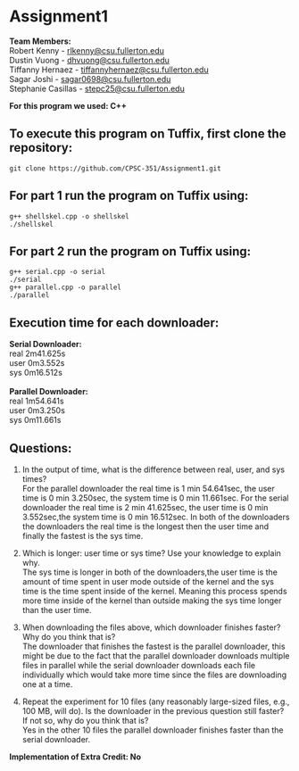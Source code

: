 # Assignment1
<b>Team Members:</b><br>
 Robert Kenny - rlkenny@csu.fullerton.edu<br>
 Dustin Vuong - dhvuong@csu.fullerton.edu<br>
 Tiffanny Hernaez - tiffannyhernaez@csu.fullerton.edu<br>
 Sagar Joshi - sagar0698@csu.fullerton.edu<br>
 Stephanie Casillas - stepc25@csu.fullerton.edu<br>
 
 <b>For this program we used: C++</b>

## To execute this program on Tuffix, first clone the repository:
`git clone https://github.com/CPSC-351/Assignment1.git`

## For part 1 run the program on Tuffix using:
`g++ shellskel.cpp -o shellskel`<br>
`./shellskel`
## For part 2 run the program on Tuffix using:
`g++ serial.cpp -o serial`<br>
`./serial`<br> 
`g++ parallel.cpp -o parallel`<br>
`./parallel `<br>
## Execution time for each downloader:
<b>Serial Downloader:</b><br>
real    2m41.625s<br>
user    0m3.552s<br>
sys     0m16.512s<br><br>
<b>Parallel Downloader:</b><br>
real    1m54.641s<br>
user    0m3.250s<br>
sys     0m11.661s<br>
## Questions:
1. In the output of time, what is the difference between real, user, and sys times?<br>
For the parallel downloader the real time is 1 min 54.641sec, the user time is 0 min 3.250sec, the system time is 0 min 11.661sec.
For the serial downloader the real time is 2 min 41.625sec, the user time is 0 min 3.552sec,the system time is 0 min 16.512sec.
In both of the downloaders the downloaders the real time is the longest then the user time and finally the fastest is the sys time.

2. Which is longer: user time or sys time? Use your knowledge to explain why.<br>
The sys time is longer in both of the downloaders,the user time is the amount of time spent in user mode outside of the kernel 
and the sys time is the time spent inside of the kernel. Meaning this process spends more time inside of the kernel than outside making the sys time longer
than the user time.                                                                       

3. When downloading the files above, which downloader finishes faster? Why do you think
that is?<br>
The downloader that finishes the fastest is the parallel downloader, this might be due to the fact that the parallel downloader downloads multiple files 
in parallel while the serial downloader downloads each file individually which would take more time since the files are downloading one at a time.

4. Repeat the experiment for 10 files (any reasonably large-sized files, e.g., 100 MB, will do).
Is the downloader in the previous question still faster? If not so, why do you think that
is?<br>
Yes in the other 10 files the parallel downloader finishes faster than the serial downloader.<br>

<b>Implementation of Extra Credit: No</b>
